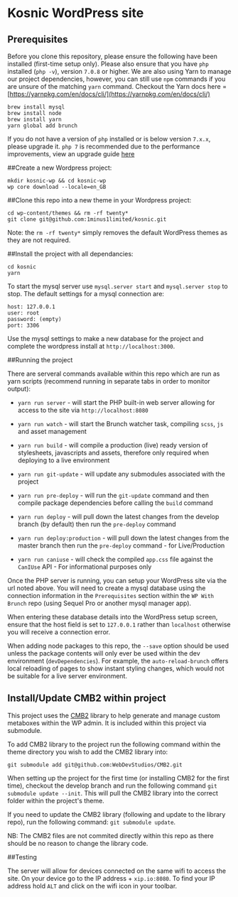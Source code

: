 # Kosnic WordPress site

## Prerequisites

Before you clone this repository, please ensure the following have been
installed (first-time setup only). Please also ensure that you have `php`
installed (`php -v`), version `7.0.8` or higher. We are also using Yarn
to manage our project dependencies, however, you can still use `npm`
commands if you are unsure of the matching `yarn` command. Checkout the
Yarn docs here = [https://yarnpkg.com/en/docs/cli/](https://yarnpkg.com/en/docs/cli/)

```TXT
brew install mysql
brew install node
brew install yarn
yarn global add brunch
```

If you do not have a version of `php` installed or is below version `7.x.x`,
please upgrade it. `php 7` is recommended due to the performance improvements,
view an upgrade guide [here](https://developerjack.com/blog/2015/12/11/Installing-PHP7-with-homebrew/)

##Create a new Wordpress project:

```TXT
mkdir kosnic-wp && cd kosnic-wp
wp core download --locale=en_GB
```

##Clone this repo into a new theme in your Wordpress project:

```TXT
cd wp-content/themes && rm -rf twenty*
git clone git@github.com:1minus1limited/kosnic.git
```

Note: the `rm -rf twenty*` simply removes the default WordPress themes as they
are not required.

##Install the project with all dependancies:

```TXT
cd kosnic
yarn
```

To start the mysql server use `mysql.server start` and `mysql.server stop`
to stop. The default settings for a mysql connection are:

```TXT
host: 127.0.0.1
user: root
password: (empty)
port: 3306
```

Use the mysql settings to make a new database for the project and complete the
wordpress install at `http://localhost:3000`.

##Running the project

There are serveral commands available within this repo which are run as yarn scripts
(recommend running in separate tabs in order to monitor output):

-   `yarn run server` - will start the PHP built-in web server allowing for
access to the site via `http://localhost:8080`

-   `yarn run watch` - will start the Brunch watcher task, compiling `scss`,
`js` and asset management

-   `yarn run build` - will compile a production (live) ready version of
stylesheets, javascripts and assets, therefore only required when deploying
to a live environment

-   `yarn run git-update` - will update any submodules associated with the
project

-   `yarn run pre-deploy` - will run the `git-update` command and then
compile package dependencies before calling the `build` command

-   `yarn run deploy` - will pull down the latest changes from the develop
branch (by default) then run the `pre-deploy` command

-   `yarn run deploy:production` - will pull down the latest changes from
the master branch then run the `pre-deploy` command - for Live/Production

-   `yarn run caniuse` - will check the compiled `app.css` file against the
`CanIUse` API - For informational purposes only

Once the PHP server is running, you can setup your WordPress site via the url
noted above. You will need to create a mysql database using the connection
information in the `Prerequisites` section within the `WP With Brunch` repo
(using Sequel Pro or another mysql manager app).

When entering these database details into the WordPress setup screen, ensure
that the host field is set to `127.0.0.1` rather than `localhost` otherwise you
will receive a connection error.

When adding node packages to this repo, the `--save` option should be used unless the
package contents will only ever be used within the dev environment
(`devDependencies`). For example, the `auto-reload-brunch` offers local
reloading of pages to show instant styling changes, which would not be suitable
for a live server environment.

## Install/Update CMB2 within project

This project uses the [CMB2](https://github.com/WebDevStudios/CMB2) library
to help generate and manage custom metaboxes within the WP admin. It is
included within this project via submodule.

To add CMB2 library to the project run the following command within the theme
directory you wish to add the CMB2 library into:

`git submodule add git@github.com:WebDevStudios/CMB2.git`

When setting up the project for the first time (or installing CMB2 for the
first time), checkout the develop branch and run the following command
`git submodule update --init`. This will pull the CMB2 library into the
correct folder within the project's theme.

If you need to update the CMB2 library (following and update to the library
repo), run the following command: `git submodule update`.

NB: The CMB2 files are not commited directly within this repo as there should
be no reason to change the library code.

##Testing

The server will allow for devices connected on the same wifi to access the
site. On your device go to the IP address + `xip.io:8080`.
To find your IP address hold `ALT` and click on the wifi icon in your toolbar.
